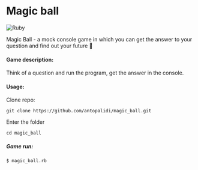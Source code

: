 # Magic ball

![Ruby](https://img.shields.io/badge/Ruby-CC342D?style=for-the-badge&logo=ruby&logoColor=white)



Magic Ball - a mock console game in which you can get the answer to your question and find out your future 🧙

#### Game description:

Think of a question and run the program, get the answer in the console.

#### Usage:

Clone repo:

```
git clone https://github.com/antopalidi/magic_ball.git
```
Enter the folder
```
cd magic_ball
```
##### Game run:
```
$ magic_ball.rb
```
